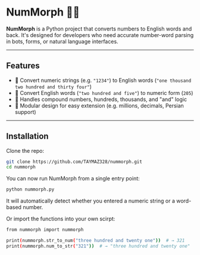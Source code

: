 # NumMorph 🔢🧠

**NumMorph** is a Python project that converts numbers to English words and back. It's designed for developers who need accurate number-word parsing in bots, forms, or natural language interfaces.

---

## Features

- 🔁 Convert numeric strings (e.g. `"1234"`) to English words (`"one thousand two hundred and thirty four"`)
- 🔁 Convert English words (`"two hundred and five"`) to numeric form (`205`)
- 🧠 Handles compound numbers, hundreds, thousands, and "and" logic
- 🧩 Modular design for easy extension (e.g. millions, decimals, Persian support)

---

## Installation

Clone the repo:

```bash
git clone https://github.com/TAYMAZ328/nummorph.git
cd nummorph
```

You can now run NumMorph from a single entry point:

```bash
python nummorph.py
```
It will automatically detect whether you entered a numeric string or a word-based number.


Or import the functions into your own scirpt:

```bash
from nummorph import nummorph

print(nummorph.str_to_num("three hundred and twenty one"))  # → 321
print(nummorph.num_to_str("321"))  # → "three hundred and twenty one"
```
